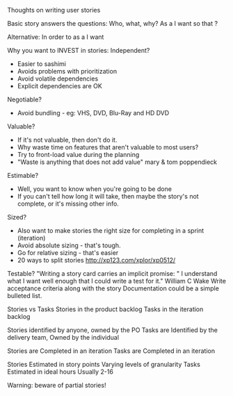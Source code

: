 Thoughts on writing user stories

Basic story answers the questions: Who, what, why?
As a <who> I want <what> so that <why>?

Alternative: In order to <achieve the vision> as a <stakeholder> I want <something>

Why you want to INVEST in stories:
Independent?
- Easier to sashimi
- Avoids problems with prioritization
- Avoid volatile dependencies
- Explicit dependencies are OK

Negotiable?
- Avoid bundling - eg: VHS, DVD, Blu-Ray and HD DVD

Valuable?
- If it's not valuable, then don't do it.
- Why waste time on features that aren't valuable to most users?
- Try to front-load value during the planning
- "Waste is anything that does not add value" mary & tom poppendieck


Estimable?
- Well, you want to know when you're going to be done
- If you can't tell how long it will take, then maybe the story's not complete, or it's missing other info.

Sized?
- Also want to make stories the right size for completing in a sprint (iteration)
- Avoid absolute sizing - that's tough.
- Go for relative sizing - that's easier
- 20 ways to split stories
http://xp123.com/xplor/xp0512/

Testable?
"Writing a story card carries an implicit promise: " I understand what I want well enough that I could write a test for it." William C Wake
Write acceptance criteria along with the story
Documentation could be a simple bulleted list.

Stories vs Tasks
Stories in the product backlog
Tasks in the iteration backlog

Stories identified by anyone, owned by the PO
Tasks are Identified by the delivery team, Owned by the individual

Stories are Completed in an iteration
Tasks are Completed in an iteration

Stories Estimated in story points
Varying levels of granularity
Tasks Estimated in ideal hours Usually 2-16

Warning: beware of partial stories!
